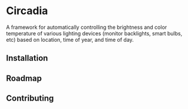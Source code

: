 # Circadia

A framework for automatically controlling the brightness and color temperature of various lighting devices (monitor backlights, smart bulbs, etc) based on location, time of year, and time of day.



## Installation



## Roadmap



## Contributing

